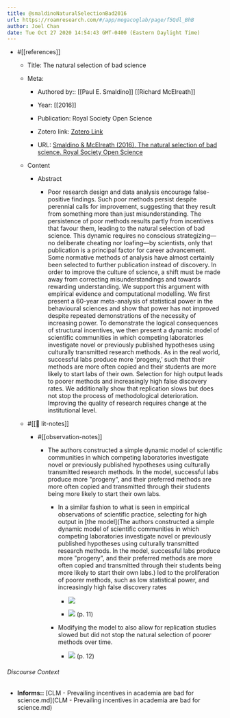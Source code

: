 ```yaml
---
title: @smaldinoNaturalSelectionBad2016
url: https://roamresearch.com/#/app/megacoglab/page/f5Qdl_BhB
author: Joel Chan
date: Tue Oct 27 2020 14:54:43 GMT-0400 (Eastern Daylight Time)
---
```


- #[[references]]

    - Title: The natural selection of bad science

    - Meta:

        - Authored by:: [[Paul E. Smaldino]] [[Richard McElreath]]

        - Year: [[2016]]

        - Publication: Royal Society Open Science

        - Zotero link: [Zotero Link](zotero://select/items/1_4UPCXNDH)

        - URL: [Smaldino & McElreath (2016). The natural selection of bad science. Royal Society Open Science](https://royalsocietypublishing.org/doi/full/10.1098/rsos.160384)

    - Content

        - Abstract

            - Poor research design and data analysis encourage false-positive findings. Such poor methods persist despite perennial calls for improvement, suggesting that they result from something more than just misunderstanding. The persistence of poor methods results partly from incentives that favour them, leading to the natural selection of bad science. This dynamic requires no conscious strategizing—no deliberate cheating nor loafing—by scientists, only that publication is a principal factor for career advancement. Some normative methods of analysis have almost certainly been selected to further publication instead of discovery. In order to improve the culture of science, a shift must be made away from correcting misunderstandings and towards rewarding understanding. We support this argument with empirical evidence and computational modelling. We first present a 60-year meta-analysis of statistical power in the behavioural sciences and show that power has not improved despite repeated demonstrations of the necessity of increasing power. To demonstrate the logical consequences of structural incentives, we then present a dynamic model of scientific communities in which competing laboratories investigate novel or previously published hypotheses using culturally transmitted research methods. As in the real world, successful labs produce more ‘progeny,’ such that their methods are more often copied and their students are more likely to start labs of their own. Selection for high output leads to poorer methods and increasingly high false discovery rates. We additionally show that replication slows but does not stop the process of methodological deterioration. Improving the quality of research requires change at the institutional level.

    - #[[📝 lit-notes]]

        - #[[observation-notes]]

            - The authors constructed a simple dynamic model of scientific communities in which competing laboratories investigate novel or previously published hypotheses using culturally transmitted research methods. In the model, successful labs produce more "progeny", and their preferred methods are more often copied and transmitted through their students being more likely to start their own labs.

                - In a similar fashion to what is seen in empirical observations of scientific practice, selecting for high output in [the model](The authors constructed a simple dynamic model of scientific communities in which competing laboratories investigate novel or previously published hypotheses using culturally transmitted research methods. In the model, successful labs produce more "progeny", and their preferred methods are more often copied and transmitted through their students being more likely to start their own labs.) led to the proliferation of poorer methods, such as low statistical power, and increasingly high false discovery rates

                    - ![](https://firebasestorage.googleapis.com/v0/b/firescript-577a2.appspot.com/o/imgs%2Fapp%2Fmegacoglab%2F2oY_cMp8TU.png?alt=media&token=9960298d-206e-484f-b30a-34d323390313)

                    - ![](https://firebasestorage.googleapis.com/v0/b/firescript-577a2.appspot.com/o/imgs%2Fapp%2Fmegacoglab%2FMO4IvpK0zN.png?alt=media&token=08130026-1f88-49d1-b248-d6fc7256413c) (p. 11)

                - Modifying the model to also allow for replication studies slowed but did not stop the natural selection of poorer methods over time.

                    - ![](https://firebasestorage.googleapis.com/v0/b/firescript-577a2.appspot.com/o/imgs%2Fapp%2Fmegacoglab%2FreapnZb_bg.png?alt=media&token=0a4776de-7503-4e44-85d0-83a84b14c1c7) (p. 12)

###### Discourse Context

- **Informs::** [CLM - Prevailing incentives in academia are bad for science.md](CLM - Prevailing incentives in academia are bad for science.md)

